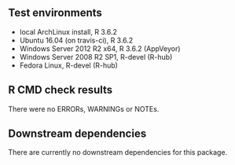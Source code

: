 ## Test environments

* local ArchLinux install, R 3.6.2
* Ubuntu 16.04 (on travis-ci), R 3.6.2
* Windows Server 2012 R2 x64, R 3.6.2 (AppVeyor)
* Windows Server 2008 R2 SP1, R-devel (R-hub)
* Fedora Linux, R-devel (R-hub)


## R CMD check results

There were no ERRORs, WARNINGs or NOTEs. 


## Downstream dependencies

There are currently no downstream dependencies for this package.
